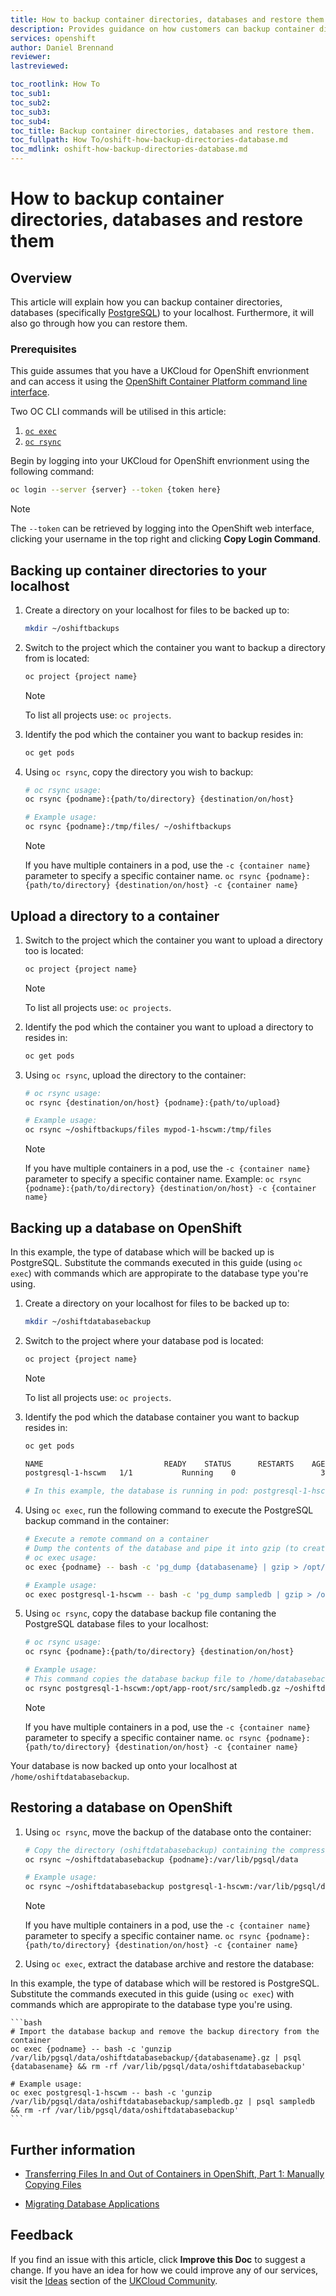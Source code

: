 ```yaml
---
title: How to backup container directories, databases and restore them on OpenShift | UKCloud Ltd
description: Provides guidance on how customers can backup container directories, databases and restore them. 
services: openshift
author: Daniel Brennand
reviewer: 
lastreviewed: 

toc_rootlink: How To
toc_sub1: 
toc_sub2:
toc_sub3:
toc_sub4:
toc_title: Backup container directories, databases and restore them.
toc_fullpath: How To/oshift-how-backup-directories-database.md
toc_mdlink: oshift-how-backup-directories-database.md
---
```


# How to backup container directories, databases and restore them

## Overview

This article will explain how you can backup container directories, databases (specifically [PostgreSQL](https://www.postgresql.org/)) to your localhost. Furthermore, it will also go through how you can restore them.

### Prerequisites

This guide assumes that you have a UKCloud for OpenShift envrionment and can access it using the [OpenShift Container Platform command line interface](https://docs.openshift.com/container-platform/3.11/cli_reference/index.html#cli-reference-index).

Two OC CLI commands will be utilised in this article:

1. [`oc exec`](https://docs.openshift.com/container-platform/3.11/dev_guide/executing_remote_commands.html)
2. [`oc rsync`](https://docs.openshift.com/container-platform/3.11/dev_guide/copy_files_to_container.html#overview)

Begin by logging into your UKCloud for OpenShift envrionment using the following command:

```bash
oc login --server {server} --token {token here}
```

> [!NOTE]
> The `--token` can be retrieved by logging into the OpenShift web interface, 
> clicking your username in the top right and clicking **Copy Login Command**.

## Backing up container directories to your localhost

1. Create a directory on your localhost for files to be backed up to:

    ```bash
    mkdir ~/oshiftbackups
    ```

2. Switch to the project which the container you want to backup a directory from is located:

    ```bash
    oc project {project name}
    ```

    > [!NOTE]
    > To list all projects use: `oc projects`.

3. Identify the pod which the container you want to backup resides in:

    ```bash
    oc get pods
    ```

4. Using `oc rsync`, copy the directory you wish to backup:

    ```bash
    # oc rsync usage:
    oc rsync {podname}:{path/to/directory} {destination/on/host}

    # Example usage:
    oc rsync {podname}:/tmp/files/ ~/oshiftbackups
    ```

    > [!NOTE]
    > If you have multiple containers in a pod, use the `-c {container name}` parameter to specify a specific container name.
    > `oc rsync {podname}:{path/to/directory} {destination/on/host} -c {container name}`

## Upload a directory to a container

1. Switch to the project which the container you want to upload a directory too is located:

    ```bash
    oc project {project name}
    ```

    > [!NOTE]
    > To list all projects use: `oc projects`.

2. Identify the pod which the container you want to upload a directory to resides in:

    ```bash
    oc get pods
    ```

4. Using `oc rsync`, upload the directory to the container:

    ```bash
    # oc rsync usage:
    oc rsync {destination/on/host} {podname}:{path/to/upload}

    # Example usage:
    oc rsync ~/oshiftbackups/files mypod-1-hscwm:/tmp/files
    ```

    > [!NOTE]
    > If you have multiple containers in a pod, use the `-c {container name}` parameter to specify a specific container name.
    > Example: `oc rsync {podname}:{path/to/directory} {destination/on/host} -c {container name}`

## Backing up a database on OpenShift

In this example, the type of database which will be backed up is PostgreSQL. Substitute the commands executed in this guide (using `oc exec`) with commands which are appropirate to the database type you're using.

1. Create a directory on your localhost for files to be backed up to:

    ```bash
    mkdir ~/oshiftdatabasebackup
    ```

2. Switch to the project where your database pod is located:

    ```bash
    oc project {project name}
    ```

    > [!NOTE]
    > To list all projects use: `oc projects`.

3. Identify the pod which the database container you want to backup resides in:

    ```bash
    oc get pods
    
    NAME                           READY    STATUS      RESTARTS    AGE
    postgresql-1-hscwm   1/1           Running    0                   31m
 
    # In this example, the database is running in pod: postgresql-1-hscwm
    ```

4. Using `oc exec`, run the following command to execute the PostgreSQL backup command in the container:

    ```bash
    # Execute a remote command on a container
    # Dump the contents of the database and pipe it into gzip (to create a compressed archive)
    # oc exec usage:
    oc exec {podname} -- bash -c 'pg_dump {databasename} | gzip > /opt/app-root/src/{databasename}.gz'
    
    # Example usage:
    oc exec postgresql-1-hscwm -- bash -c 'pg_dump sampledb | gzip > /opt/app-root/src/sampledb.gz'
    ```

5. Using `oc rsync`, copy the database backup file contaning the PostgreSQL database files to your localhost:

    ```bash
    # oc rsync usage:
    oc rsync {podname}:{path/to/directory} {destination/on/host}
 
    # Example usage:
    # This command copies the database backup file to /home/databasebackup
    oc rsync postgresql-1-hscwm:/opt/app-root/src/sampledb.gz ~/oshiftdatabasebackup
    ```

    > [!NOTE]
    > If you have multiple containers in a pod, use the `-c {container name}` parameter to specify a specific container name.
    > `oc rsync {podname}:{path/to/directory} {destination/on/host} -c {container name}`

Your database is now backed up onto your localhost at `/home/oshiftdatabasebackup`.

## Restoring a database on OpenShift

1. Using `oc rsync`, move the backup of the database onto the container:

    ```bash
    # Copy the directory (oshiftdatabasebackup) containing the compressed archive to the container mount point
    oc rsync ~/oshiftdatabasebackup {podname}:/var/lib/pgsql/data

    # Example usage:
    oc rsync ~/oshiftdatabasebackup postgresql-1-hscwm:/var/lib/pgsql/data
    ```

    > [!NOTE]
    > If you have multiple containers in a pod, use the `-c {container name}` parameter to specify a specific container name.
    > `oc rsync {podname}:{path/to/directory} {destination/on/host} -c {container name}`

2. Using `oc exec`, extract the database archive and restore the database:

In this example, the type of database which will be restored is PostgreSQL. Substitute the commands executed in this guide (using `oc exec`) with commands which are appropirate to the database type you're using.

    ```bash
    # Import the database backup and remove the backup directory from the container
    oc exec {podname} -- bash -c 'gunzip /var/lib/pgsql/data/oshiftdatabasebackup/{databasename}.gz | psql {databasename} && rm -rf /var/lib/pgsql/data/oshiftdatabasebackup'

    # Example usage:
    oc exec postgresql-1-hscwm -- bash -c 'gunzip /var/lib/pgsql/data/oshiftdatabasebackup/sampledb.gz | psql sampledb && rm -rf /var/lib/pgsql/data/oshiftdatabasebackup'
    ```

## Further information

* [Transferring Files In and Out of Containers in OpenShift, Part 1: Manually Copying Files](https://blog.openshift.com/transferring-files-in-and-out-of-containers-in-openshift-part-1-manually-copying-files/)

* [Migrating Database Applications](https://docs.openshift.com/container-platform/3.11/dev_guide/migrating_applications/database_applications.html)

## Feedback

If you find an issue with this article, click **Improve this Doc** to suggest a change. If you have an idea for how we could improve any of our services, visit the [Ideas](https://community.ukcloud.com/ideas) section of the [UKCloud Community](https://community.ukcloud.com).